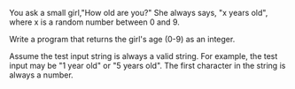 You ask a small girl,"How old are you?" She always says, "x years old", where x is a random number between 0 and 9.

Write a program that returns the girl's age (0-9) as an integer.

Assume the test input string is always a valid string. For example, the test input may be "1 year old" or "5 years old". The first character in the string is always a number.